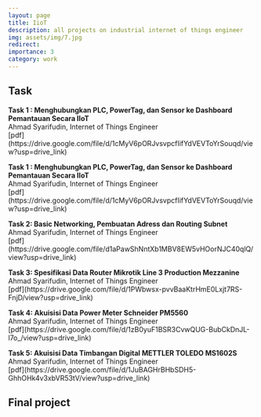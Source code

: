 ```yaml
---
layout: page
title: IioT
description: all projects on industrial internet of things engineer
img: assets/img/7.jpg
redirect: 
importance: 3
category: work
---
```


<h2 class="Tugas" >Task</h2>
<!-- <br> -->
<b>Task 1 : Menghubungkan PLC, PowerTag, dan Sensor ke Dashboard Pemantauan Secara IIoT</b><br>Ahmad Syarifudin, Internet of Things Engineer<br>[pdf](https://drive.google.com/file/d/1cMyV6pORJvsvpcfIifYdVEVToYrSouqd/view?usp=drive_link)
<p style="font-size: 3px !important"><p>
<b>Task 1 : Menghubungkan PLC, PowerTag, dan Sensor ke Dashboard Pemantauan Secara IIoT</b><br>Ahmad Syarifudin, Internet of Things Engineer<br>[pdf](https://drive.google.com/file/d/1cMyV6pORJvsvpcfIifYdVEVToYrSouqd/view?usp=drive_link)
<p style="font-size: 3px !important"><p>
<b>Task 2: Basic Networking, Pembuatan Adress dan Routing Subnet</b><br>Ahmad Syarifudin, Internet of Things Engineer<br>[pdf](https://drive.google.com/file/d1aPawShNntXb1MBV8EW5vHOorNJC40qlQ/view?usp=drive_link)
<p style="font-size: 3px !important"><p>
<b>Task 3: Spesifikasi Data Router Mikrotik Line 3 Production Mezzanine</b><br>Ahmad Syarifudin, Internet of Things Engineer<br>[pdf](https://drive.google.com/file/d/1PWbwsx-pvvBaaKtrHmE0Lxjt7RS-FnjD/view?usp=drive_link)
<p style="font-size: 3px !important"><p>
<b>Task 4: Akuisisi Data Power Meter
Schneider PM5560
</b><br>Ahmad Syarifudin, Internet of Things Engineer<br>[pdf](https://drive.google.com/file/d/1zB0yuF1BSR3CvwQUG-BubCkDnJL-l7o_/view?usp=drive_link)
<p style="font-size: 3px !important"><p>
<b>Task 5: Akuisisi Data Timbangan Digital METTLER TOLEDO MS1602S
</b><br>Ahmad Syarifudin, Internet of Things Engineer<br>[pdf](https://drive.google.com/file/d/1JuBAGHrBHbSDH5-GhhOHk4v3xbVR53tV/view?usp=drive_link)
<p style="font-size: 3px !important"><p>

## Final project
